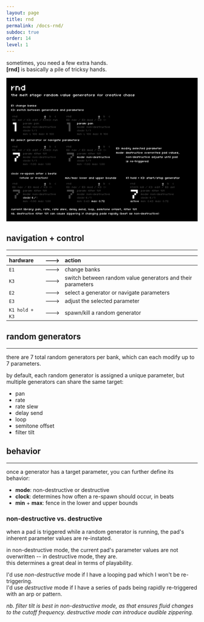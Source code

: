 ```yaml
---
layout: page
title: rnd
permalink: /docs-rnd/
subdoc: true
order: 14
level: 1
---
```


sometimes, you need a few extra hands.  
**[rnd]** is basically a pile of tricksy hands.

<img src="../assets/images/rnd-hd.png" class="mw-60" />

## navigation + control
---

| hardware |--->| action |
|:---|:---:|:---|
| `E1` |--->| change banks |
| `K3` |--->| switch between random value generators and their parameters |
| `E2` |--->| select a generator or navigate parameters |
| `E3` |--->| adjust the selected parameter |
| `K1 hold + K3` |--->| spawn/kill a random generator |


## random generators
---

there are 7 total random generators per bank, which can each modify up to 7 parameters.  

by default, each random generator is assigned a unique parameter, but multiple generators can share the same target:

- pan
- rate
- rate slew
- delay send
- loop
- semitone offset
- filter tilt

## behavior
---

once a generator has a target parameter, you can further define its behavior:

- **mode**: non-destructive or destructive
- **clock**: determines how often a re-spawn should occur, in beats
- **min** + **max**: fence in the lower and upper bounds

### non-destructive vs. destructive

when a pad is triggered while a random generator is running, the pad's inherent parameter values are re-instated.

in non-destructive mode, the current pad's parameter values are not overwritten -- in destructive mode, they are.  
this determines a great deal in terms of playability.

I'd use *non-destructive* mode if I have a looping pad which I won't be re-triggering.  
I'd use *destructive* mode if I have a series of pads being rapidly re-triggered with an arp or pattern.

*nb. filter tilt is best in non-destructive mode, as that ensures fluid changes to the cutoff frequency. destructive mode can introduce audible zippering.*
